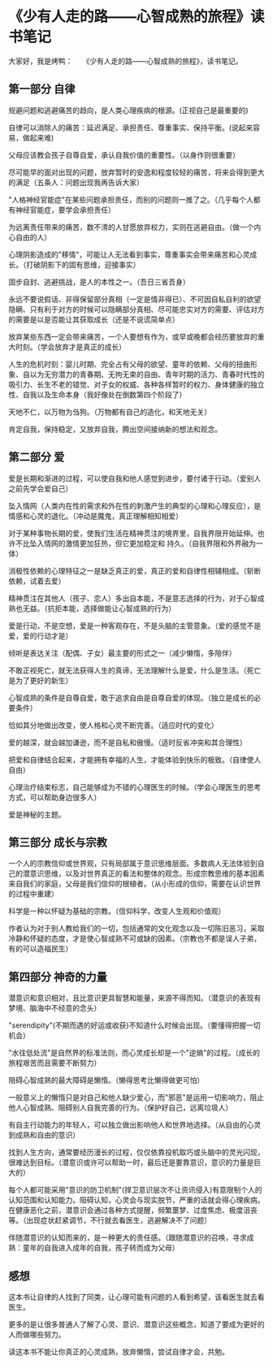 # 《少有人走的路——心智成熟的旅程》读书笔记

大家好，我是烤鸭：
&nbsp;&nbsp;&nbsp;&nbsp;《少有人走的路——心智成熟的旅程》，读书笔记。

##  第一部分 自律

规避问题和逃避痛苦的趋向，是人类心理疾病的根源。(正视自己是最重要的)

自律可以消除人的痛苦：延迟满足、承担责任、尊重事实、保持平衡。(说起来容易，做起来难)

父母应该教会孩子自尊自爱，承认自我价值的重要性。（以身作则很重要）

尽可能早的面对出现的问题，放弃暂时的安逸和程度较轻的痛苦，将来会得到更大的满足（五条人：问题出现我再告诉大家）

"人格神经官能症"在某些问题承担责任，而别的问题则一推了之。（几乎每个人都有神经官能症，要学会承担责任）

为远离责任带来的痛苦，数不清的人甘愿放弃权力，实则在逃避自由。（做一个内心自由的人）

心理阴影造成的"移情"，可能让人无法看到事实，尊重事实会带来痛苦和心灵成长。（打破阴影下的固有思维，迎接事实）

固步自封、逃避挑战，是人的本性之一。（吾日三省吾身）

永远不要说假话、非得保留部分真相（一定是情非得已）、不可因自私自利的欲望隐瞒、只有利于对方的时候可以隐瞒部分真相、尽可能忠实对方的需要、评估对方的需要是以是否能让其获取成长（还是不说谎简单点）

放弃某些东西一定会带来痛苦，一个人要想有作为，或早或晚都会经历要放弃的重大时刻。（学会放弃才是真正的成长）

人生的危机时刻：婴儿时期、完全占有父母的欲望、童年的依赖、父母的扭曲形象、自以为无穷潜力的青春期、无拘无束的自由、青年时期的活力、青春时代性的吸引力、长生不老的错觉、对子女的权威、各种各样暂时的权力、身体健康的独立性、自我以及生命本身（我好像处在倒数第四个阶段了）

天地不仁，以万物为刍狗。（万物都有自己的造化，和天地无关）

肯定自我，保持稳定，又放弃自我，腾出空间接纳新的想法和观念。



## 第二部分 爱

爱是长期和渐进的过程，可以使自我和他人感觉到进步，要付诸于行动。（爱别人之前先学会爱自己）

坠入情网（人类内在性的需求和外在性的刺激产生的典型的心理和心理反应），是情感和心灵的退化。（冲动是魔鬼，真正理解相知相爱）

对于某种事物长期的爱，使我们生活在精神贯注的境界里，自我界限开始延伸。也许不比坠入情网的激情更加狂热，但它更加稳定和 持久。（自我界限和外界融为一体）

消极性依赖的心理特征之一是缺乏真正的爱，真正的爱和自律性相辅相成。（斩断依赖，试着去爱）

精神贯注在其他人（孩子、恋人）多出自本能，不是意志选择的行为，对于心智成熟也无益。（抗拒本能，选择做能让心智成熟的行为）

爱是行动，不是空想，爱是一种客观存在，不是头脑的主管意象。（爱的感觉不是爱，爱的行动才是）

倾听是表达关注（配偶、子女）最主要的形式之一（减少懒惰，多陪伴）

不敢正视死亡，就无法获得人生的真谛，无法理解什么是爱，什么是生活。（死亡是为了更好的新生）

心智成熟的条件是自尊自爱，敢于追求自由是自尊自爱的体现。（独立是成长的必要条件）

恰如其分地做出改变，使人格和心灵不断完善。（适应时代的变化）

爱的越深，就会越加谦逊，而不是自私和傲慢。（适时反省冲突和其合理性）

把爱和自律结合起来，才能拥有幸福的人生，才能体验到快乐的极致。（自律使人自由）

心理治疗结束标志，自己能够成为不错的心理医生的时候。（学会心理医生的思考方式，可以帮助身边很多人）

爱是神秘的主题。



## 第三部分 成长与宗教

一个人的宗教信仰或世界观，只有局部属于意识思维层面。多数病人无法体验到自己的潜意识思维，以及对世界真正的看法和整体的观念。形成宗教思维的基本因素来自我们的家庭，父母是我们信仰的根植者。（从小形成的信仰，需要在认识世界的过程中重建）

科学是一种以怀疑为基础的宗教。（信仰科学，改变人生观和价值观）

作者认为对于别人教给我们的一切，包括通常的文化观念以及一切陈旧恶习，采取冷静和怀疑的态度，才是使心智成熟不可或缺的因素。（宗教也不都是误人子弟，有的可以造福民生）



## 第四部分 神奇的力量

潜意识和意识相对，且比意识更具智慧和能量，来源不得而知。（潜意识的表现有梦境、脑海中不经意的念头）

"serendipity"(不期而遇的好运或收获)不知道什么时候会出现。（要懂得把握一切机会）

"水往低处流"是自然界的标准法则，而心灵成长却是一个"逆熵"的过程。（成长的旅程艰苦而且需要不断努力）

阻碍心智成熟的最大障碍是懒惰。（懒得思考比懒得做更可怕）

一般意义上的懒惰只是对自己和他人缺少爱心，而"邪恶"是运用一切影响力，阻止他人心智成熟、阻碍别人自我完善的行为。（保护好自己，远离垃圾人）

有自主行动能力的年轻人，可以独立做出影响他人和世界地选择。（从自由的心灵到成熟和自由的意识）

找到人生方向，通常要经历漫长的过程，仅仅依靠投机取巧或头脑中的灵光闪现，很难达到目标。（潜意识或许可以帮助一时，最后还是要靠意识，意识的力量是巨大的）

每个人都可能采用"意识的防卫机制"(捍卫意识层次不让资讯侵入)有意限制个人的认知范围和认知能力。阻碍认知，心灵会与现实脱节，严重的话就会得心理疾病。在健康恶化之前，潜意识会通过各种方式提醒，频繁噩梦、过度焦虑、极度沮丧等。（出现症状赶紧调节，不行就去看医生，逃避解决不了问题）

伴随潜意识的认知而来的，是一种更大的责任感。（跟随潜意识的召唤，寻求成熟：童年的自我进入成年的自我，孩子转而成为父母）

## 感想

这本书让自律的人找到了同类，让心理可能有问题的人看到希望，该看医生就去看医生。

更多的是让很多普通人了解了心灵、意识、潜意识这些概念，知道了要成为更好的人而做哪些努力。

读这本书不能让你真正的心灵成熟，放弃懒惰，尝试自律才会，共勉。
